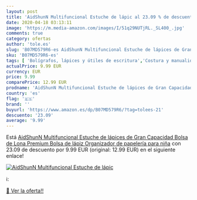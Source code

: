 ```yaml
---
layout: post
title: 'AidShunN Multifuncional Estuche de lápic al 23.09 % de descuento'
date: 2020-04-18 03:13:11
image: 'https://m.media-amazon.com/images/I/51q29NUTjRL._SL400_.jpg'
comments: true
category: ofertas
author: 'tole.es'
slug: 'B07MD579R6-es AidShunN Multifuncional Estuche de lápices de Gran...'
sku: 'B07MD579R6-es'
tags: [ 'Bolígrafos, lápices y útiles de escritura','Costura y manualidades','Dibujo','Hogar y cocina','Lápices','Marcadores','Materiales de dibujo','Oficina y papelería','Portaminas','Rotuladores y subrayadores','Subrayadores','lápices','lápiz', ]
actualPrice: 9.99 EUR
currency: EUR
price: 9.99
comparePrice: 12.99 EUR
prodname: 'AidShunN Multifuncional Estuche de lápices de Gran Capacidad Bolsa de Lona Premium Bolsa de lápiz Organizador de papelería para niña'
country: 'es'
flag: '🇪🇸'
brand: ''
buyurl: 'https://www.amazon.es/dp/B07MD579R6/?tag=tolees-21'
descuento: '23.09'
average: '9.99'
---
```


Está [AidShunN Multifuncional Estuche de lápices de Gran Capacidad Bolsa de Lona Premium Bolsa de lápiz Organizador de papelería para niña](https://www.amazon.es/dp/B07MD579R6/?tag=tolees-21) con 23.09 de descuento por 9.99 EUR (original: 12.99 EUR) en el siguiente enlace!

[![AidShunN Multifuncional Estuche de lápic](https://m.media-amazon.com/images/I/51q29NUTjRL._SL400_.jpg)](https://www.amazon.es/dp/B07MD579R6/?tag=tolees-21)

ℹ️:


[🛒 Ver la oferta!!](https://www.amazon.es/dp/B07MD579R6/?tag=tolees-21)
